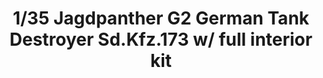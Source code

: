---
layout: product
title: "1/35 Jagdpanther G2 German Tank Destroyer Sd.Kfz.173  w/ full interior kit"
price: "7000" 
desc: "Maketa"
img_path: "/assets/img/TAKO2118.jpg"
brand: "N/A"
available: false
special_offer: false
new: false
soon: false
cat: "010000"
subcat: "010200"
subsubcat: "0N/A"
sifra: "TAKO2118"
popular: false
---